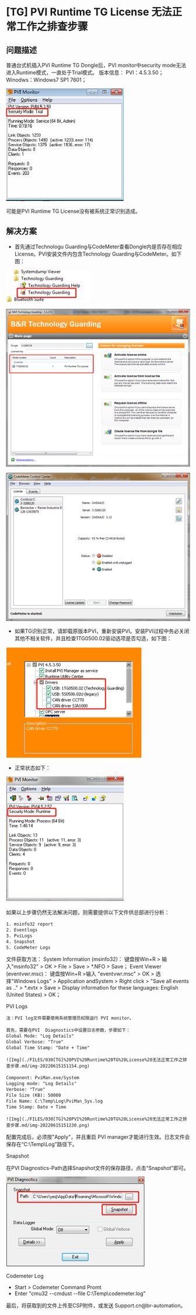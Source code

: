 # [TG] PVI Runtime TG License 无法正常工作之排查步骤
## 问题描述
普通台式机插入PVI Runtime TG Dongle后，PVI monitor中security mode无法进入Runtime模式，一直处于Trial模式。
版本信息：
PVI：4.5.3.50；
Winodws：Windows7 SP1 7601；

![Img](FILES/030[TG]%20PVI%20Runtime%20TG%20License%20无法正常工作之排查步骤.md/img-20220615142648.png)

可能是PVI Runtime TG License没有被系统正常识别造成。
## 解决方案
- 首先通过Technologu Guarding与CodeMeter查看Dongle内是否存在相应License。PVI安装文件内包含Technology Guarding与CodeMeter。如下图：

![Img](FILES/030[TG]%20PVI%20Runtime%20TG%20License%20无法正常工作之排查步骤.md/img-20220615142849.png)

![Img](FILES/030[TG]%20PVI%20Runtime%20TG%20License%20无法正常工作之排查步骤.md/img-20220615150706.png)

![Img](FILES/030[TG]%20PVI%20Runtime%20TG%20License%20无法正常工作之排查步骤.md/img-20220615150723.png)

-  如果TG识别正常，请卸载原版本PVI，重新安装PVI。安装PVI过程中务必关闭其他不相关软件，并且检查1TG0500.02驱动选项是否勾选，如下图：

![Img](FILES/030[TG]%20PVI%20Runtime%20TG%20License%20无法正常工作之排查步骤.md/img-20220615150858.png)

- 正常状态如下：

![Img](FILES/030[TG]%20PVI%20Runtime%20TG%20License%20无法正常工作之排查步骤.md/img-20220615150927.png)

如果以上步骤仍然无法解决问题，则需要提供以下文件供总部进行分析：


	1. msinfo32 report
	2. Eventlogs
	3. PviLogs
	4. Snapshot
	5. CodeMeter Logs

文件获取方法：
System Information (msinfo32)：
    键盘按Win+R > 输入"msinfo32" > OK > File > Save > *.NFO > Save；
Event Viewer (eventvwr.msc)：
    键盘按Win+R  >输入 "eventvwr.msc" > OK > 选择"Windows Logs" > Application andSystem > Right click > "Save all events as .." > *.evtx > Save > Display information for these languages: English (United States) > OK；

PVI Logs

    注：PVI log文件需要使用系统管理员权限运行 PVI monitor。

    首先，需要在PVI  Diagnostics中设置日志参数，步骤如下：
    Global Mode: "Log Details"
    Global Verbose: "True"
    Global Time Stamp: "Date + Time"

    ![Img](./FILES/030[TG]%20PVI%20Runtime%20TG%20License%20无法正常工作之排查步骤.md/img-20220615151154.png)

    Component: PviMan.exe/System
    Logging mode: "Log Details"
    Verbose: "True"
    File Size (KB): 50000
    File Name: C:\Temp\Log\PviMan_Sys.log
    Time Stamp: Date + Time

    ![Img](./FILES/030[TG]%20PVI%20Runtime%20TG%20License%20无法正常工作之排查步骤.md/img-20220615151230.png)

  配置完成后，必须按"Apply"，并且重启 PVI manager才能进行生效。日志文件会保存在“C:\Temp\Log”路径下。

Snapshot

在PVI  Diagnostics-Path选择Snapshot文件的保存路径，点击“Snapshot”即可。

![Img](FILES/030[TG]%20PVI%20Runtime%20TG%20License%20无法正常工作之排查步骤.md/img-20220615151315.png)

Codemeter Log
- Start > Codemeter Command Promt
- Enter "cmu32 --cmdust --file C:\Temp\codemeter.log"



最后，将获取到的文件上传至CSP附件，或发送 Support.cn@br-automation。